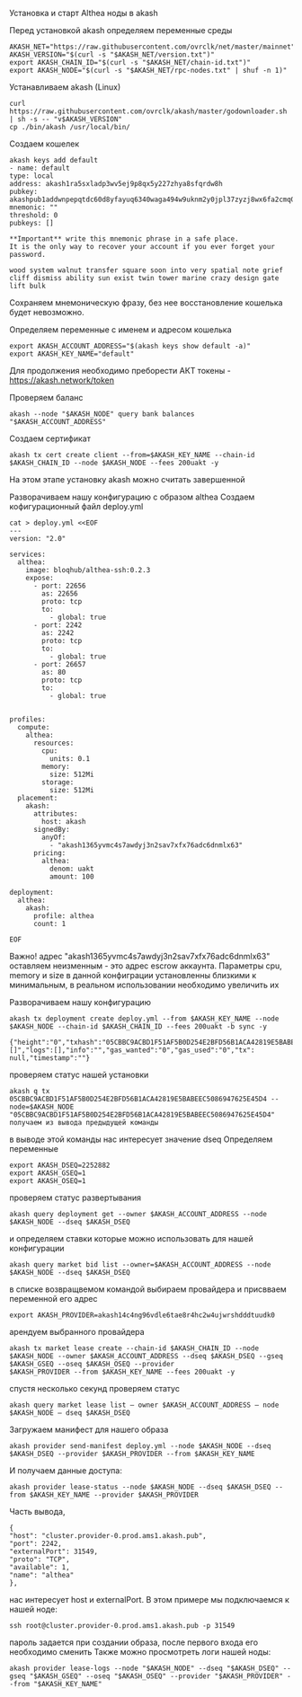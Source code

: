 Установка и старт Althea ноды в akash

Перед установкой akash определяем переменные среды
```
AKASH_NET="https://raw.githubusercontent.com/ovrclk/net/master/mainnet"
AKASH_VERSION="$(curl -s "$AKASH_NET/version.txt")"
export AKASH_CHAIN_ID="$(curl -s "$AKASH_NET/chain-id.txt")"
export AKASH_NODE="$(curl -s "$AKASH_NET/rpc-nodes.txt" | shuf -n 1)"
```
Устанавливаем akash (Linux)
```
curl https://raw.githubusercontent.com/ovrclk/akash/master/godownloader.sh | sh -s -- "v$AKASH_VERSION"
cp ./bin/akash /usr/local/bin/
```

Создаем кошелек
```
akash keys add default
- name: default
type: local
address: akash1ra5sxladp3wv5ej9p8qx5y227zhya8sfqrdw8h
pubkey: akashpub1addwnpepqtdc60d8yfayuq6340waga494w9uknm2y0jpl37zyzj8wx6fa2cmq06p39e
mnemonic: ""
threshold: 0
pubkeys: []

**Important** write this mnemonic phrase in a safe place.
It is the only way to recover your account if you ever forget your password.

wood system walnut transfer square soon into very spatial note grief cliff dismiss ability sun exist twin tower marine crazy design gate lift bulk
```
Сохраняем мнемоническую фразу, без нее восстановление кошелька будет невозможно.

Определяем переменные с именем и адресом кошелька
```
export AKASH_ACCOUNT_ADDRESS="$(akash keys show default -a)"
export AKASH_KEY_NAME="default"
```
Для продолжения необходимо преборести АКТ токены - https://akash.network/token

Проверяем баланс 
```
akash --node "$AKASH_NODE" query bank balances "$AKASH_ACCOUNT_ADDRESS"
```
Создаем сертификат
```
akash tx cert create client --from=$AKASH_KEY_NAME --chain-id $AKASH_CHAIN_ID --node $AKASH_NODE --fees 200uakt -y
```
На этом этапе установку akash можно считать завершенной

Разворачиваем нашу конфигурацию с образом althea
Создаем кофигурационный файл deploy.yml
```
cat > deploy.yml <<EOF
---
version: "2.0"

services:
  althea:
    image: bloqhub/althea-ssh:0.2.3
    expose:
      - port: 22656
        as: 22656
        proto: tcp
        to:
          - global: true
      - port: 2242
        as: 2242
        proto: tcp
        to:
          - global: true
      - port: 26657
        as: 80
        proto: tcp
        to:
          - global: true


profiles:
  compute:
    althea:
      resources:
        cpu:
          units: 0.1
        memory:
          size: 512Mi
        storage:
          size: 512Mi
  placement:
    akash:
      attributes:
        host: akash
      signedBy:
        anyOf:
          - "akash1365yvmc4s7awdyj3n2sav7xfx76adc6dnmlx63"
      pricing:
        althea:
          denom: uakt
          amount: 100

deployment:
  althea:
    akash:
      profile: althea
      count: 1

EOF
```
Важно! адрес "akash1365yvmc4s7awdyj3n2sav7xfx76adc6dnmlx63" оставляем неизменным - это адрес escrow аккаунта.
Параметры cpu, memory и size в данной конфиграции установленны  близкими к минимальным, в реальном использовании необходимо
увеличить их

Разворачиваем нашу конфигурацию
```
akash tx deployment create deploy.yml --from $AKASH_KEY_NAME --node $AKASH_NODE --chain-id $AKASH_CHAIN_ID --fees 200uakt -b sync -y

{"height":"0","txhash":"05CBBC9ACBD1F51AF5B0D254E2BFD56B1ACA42819E5BABEEC5086947625E45D4","codespace":"","code":0,"data":"","raw_log":"[]","logs":[],"info":"","gas_wanted":"0","gas_used":"0","tx":
null,"timestamp":""}
```
проверяем статус нашей установки
```
akash q tx 05CBBC9ACBD1F51AF5B0D254E2BFD56B1ACA42819E5BABEEC5086947625E45D4 --node=$AKASH_NODE
"05CBBC9ACBD1F51AF5B0D254E2BFD56B1ACA42819E5BABEEC5086947625E45D4" получаем из вывода предыдущей команды
```
в выводе этой команды нас интересует значение dseq
Определяем переменные
```
export AKASH_DSEQ=2252882
export AKASH_GSEQ=1
export AKASH_OSEQ=1
```
проверяем статус развертывания
```
akash query deployment get --owner $AKASH_ACCOUNT_ADDRESS --node $AKASH_NODE --dseq $AKASH_DSEQ
```
и определяем ставки которые можно использовать для нашей конфигурации
```
akash query market bid list --owner=$AKASH_ACCOUNT_ADDRESS --node $AKASH_NODE --dseq $AKASH_DSEQ
```
в списке возвращвемом командой выбираем провайдера
и присвваем переменной его адрес
```
export AKASH_PROVIDER=akash14c4ng96vdle6tae8r4hc2w4ujwrshdddtuudk0
```
арендуем выбранного провайдера
```
akash tx market lease create --chain-id $AKASH_CHAIN_ID --node $AKASH_NODE --owner $AKASH_ACCOUNT_ADDRESS --dseq $AKASH_DSEQ --gseq $AKASH_GSEQ --oseq $AKASH_OSEQ --provider
$AKASH_PROVIDER --from $AKASH_KEY_NAME --fees 200uakt -y
```
спустя несколько секунд проверяем статус
```
akash query market lease list — owner $AKASH_ACCOUNT_ADDRESS — node $AKASH_NODE — dseq $AKASH_DSEQ
```
Загружаем манифест для нашего образа
```
akash provider send-manifest deploy.yml --node $AKASH_NODE --dseq $AKASH_DSEQ --provider $AKASH_PROVIDER --from $AKASH_KEY_NAME
```
И получаем данные доступа:
```
akash provider lease-status --node $AKASH_NODE --dseq $AKASH_DSEQ --from $AKASH_KEY_NAME --provider $AKASH_PROVIDER
```
Часть вывода,
```
{
"host": "cluster.provider-0.prod.ams1.akash.pub",
"port": 2242,
"externalPort": 31549,
"proto": "TCP",
"available": 1,
"name": "althea"
},
```
нас интересует host и externalPort.
В этом примере мы подключаемся к нашей ноде:
```
ssh root@cluster.provider-0.prod.ams1.akash.pub -p 31549
```
пароль задается при создании образа, после первого входа его необходимо сменить
Также можно просмотреть логи нашей ноды:
```
akash provider lease-logs --node "$AKASH_NODE" --dseq "$AKASH_DSEQ" --gseq "$AKASH_GSEQ" --oseq "$AKASH_OSEQ" --provider "$AKASH_PROVIDER" --from "$AKASH_KEY_NAME"
```

